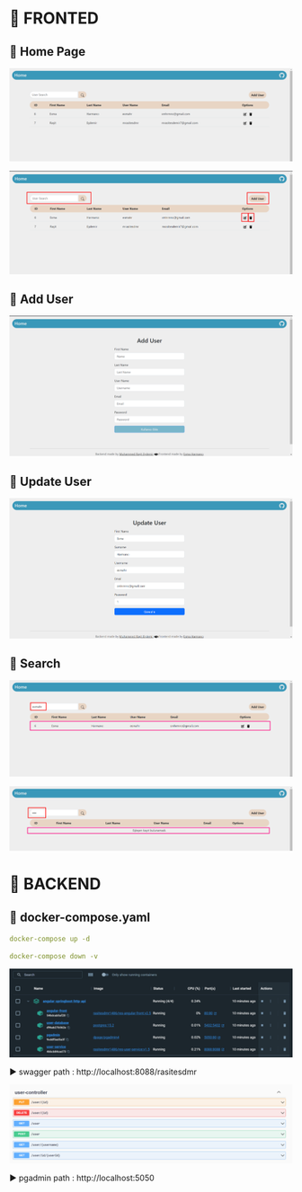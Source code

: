 # 🎯 FRONTED

## 📌 Home Page
<p align ="center">
<img src = "https://github.com/Esmahr/Angular-SpringBoot-Http-Api/blob/main/images/ft1.png">
</p>

<p align ="center">
<img src = "https://github.com/Esmahr/Angular-SpringBoot-Http-Api/blob/main/images/ft3.png">
</p>
 
## 📌 Add User
<p align ="center">
<img src = "https://github.com/Esmahr/Angular-SpringBoot-Http-Api/blob/main/images/ft2.png">
</p>

## 📌 Update User
<p align ="center">
<img src = "https://github.com/Esmahr/Angular-SpringBoot-Http-Api/blob/main/images/ft4.png">
</p>

## 📌 Search
<p align ="center">
<img src = "https://github.com/Esmahr/Angular-SpringBoot-Http-Api/blob/main/images/ft5.png">
</p>

<p align ="center">
<img src = "https://github.com/Esmahr/Angular-SpringBoot-Http-Api/blob/main/images/ft6.png">
</p>

# 🎯 BACKEND

## 📌 docker-compose.yaml

```yaml
docker-compose up -d
```

```yaml
docker-compose down -v
```

<p align ="center">
<img src = "https://github.com/Esmahr/Angular-SpringBoot-Http-Api/blob/main/images/bd1.png">
</p>

▶️ swagger path : http://localhost:8088/rasitesdmr

<p align ="center">
<img src = "https://github.com/Esmahr/Angular-SpringBoot-Http-Api/blob/main/images/bd2.png">
</p>

▶️ pgadmin path : http://localhost:5050

